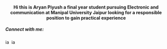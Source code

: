 <h4 align="center">Hi this is Aryan Piyush a final year student pursuing Electronic and communication at Manipal University Jaipur looking for a responsible position to gain practical experience</h4>


<h5 align="left">Connect with me:</h5>
<p align="left">
<a href="https://linkedin.com/in/iaryanpiyush" target="blank"><img align="center" src="https://raw.githubusercontent.com/rahuldkjain/github-profile-readme-generator/master/src/images/icons/Social/linked-in-alt.svg" alt="iaryanpiyush" height="20" width="15" /></a>
<a href="https://instagram.com/iaryanpiyush" target="blank"><img align="center" src="https://raw.githubusercontent.com/rahuldkjain/github-profile-readme-generator/master/src/images/icons/Social/instagram.svg" alt="iaryanpiyush" height="20" width="15" /></a>
</p>

